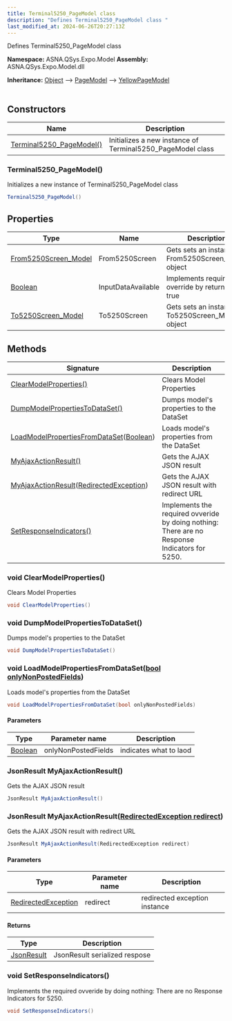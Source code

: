 ```yaml
---
title: Terminal5250_PageModel class
description: "Defines Terminal5250_PageModel class "
last_modified_at: 2024-06-26T20:27:13Z
---
```


Defines Terminal5250_PageModel class

**Namespace:** ASNA.QSys.Expo.Model
**Assembly:** ASNA.QSys.Expo.Model.dll

**Inheritance:** [Object](https://docs.microsoft.com/en-us/dotnet/api/system.object) --> [PageModel](https://learn.microsoft.com/en-us/dotnet/api/microsoft.aspnetcore.mvc.razorpages.pagemodel?view=aspnetcore-8.0) --> [YellowPageModel](/reference/expo/qsys-expo-model/yellow-page-model.html)
<br>
<br>

## Constructors

| Name | Description |
| --- | --- |
| [Terminal5250_PageModel()](#terminal5250-pagemodel) | Initializes a new instance of Terminal5250_PageModel class

### Terminal5250_PageModel()

Initializes a new instance of Terminal5250_PageModel class

```cs
Terminal5250_PageModel()
```

## Properties

| Type | Name | Description
| --- | --- | --- 
| [From5250Screen_Model](/reference/expo/qsys-expo-model/from5250-screen-model.html) | From5250Screen | Gets sets an instance to From5250Screen_Model object |
| [Boolean](https://docs.microsoft.com/en-us/dotnet/api/system.boolean) | InputDataAvailable | Implements required override by returning true |
| [To5250Screen_Model](/reference/expo/qsys-expo-model/to5250-screen-model.html) | To5250Screen | Gets sets an instance to To5250Screen_Model object |

## Methods

| Signature | Description |
| --- | --- |
| [ClearModelProperties()](#void-clearmodelproperties) | Clears Model Properties
| [DumpModelPropertiesToDataSet()](#void-dumpmodelpropertiestodataset) | Dumps model's properties to the DataSet
| [LoadModelPropertiesFromDataSet](#void-loadmodelpropertiesfromdatasetbool-onlynonpostedfields)([Boolean](https://docs.microsoft.com/en-us/dotnet/api/system.boolean)) | Loads model's properties from the DataSet
| [MyAjaxActionResult()](#jsonresult-myajaxactionresult) | Gets the AJAX JSON result
| [MyAjaxActionResult](#jsonresult-myajaxactionresultredirectedexception-redirect)([RedirectedException](/reference/expo/qsys-expo-model/redirected-exception.html)) | Gets the AJAX JSON result with redirect URL
| [SetResponseIndicators()](#void-setresponseindicators) | Implements the required ovveride by doing nothing: There are no Response Indicators for 5250.

### void ClearModelProperties()

Clears Model Properties

```cs
void ClearModelProperties()
```

### void DumpModelPropertiesToDataSet()

Dumps model's properties to the DataSet

```cs
void DumpModelPropertiesToDataSet()
```

### void LoadModelPropertiesFromDataSet([bool onlyNonPostedFields](https://docs.microsoft.com/en-us/dotnet/api/system.boolean))

Loads model's properties from the DataSet

```cs
void LoadModelPropertiesFromDataSet(bool onlyNonPostedFields)
```

#### Parameters

| Type | Parameter name | Description
| --- | --- | ---
| [Boolean](https://docs.microsoft.com/en-us/dotnet/api/system.boolean) | onlyNonPostedFields | indicates what to laod

### JsonResult MyAjaxActionResult()

Gets the AJAX JSON result

```cs
JsonResult MyAjaxActionResult()
```

### JsonResult MyAjaxActionResult([RedirectedException redirect](/reference/expo/qsys-expo-model/redirected-exception.html))

Gets the AJAX JSON result with redirect URL

```cs
JsonResult MyAjaxActionResult(RedirectedException redirect)
```

#### Parameters

| Type | Parameter name | Description
| --- | --- | ---
| [RedirectedException](/reference/expo/qsys-expo-model/redirected-exception.html) | redirect | redirected exception instance

#### Returns

| Type | Description
| --- | ---
| [JsonResult](https://learn.microsoft.com/en-us/dotnet/api/microsoft.aspnetcore.mvc.jsonresult?view=aspnetcore-8.0) | JsonResult serialized respose

### void SetResponseIndicators()

Implements the required ovveride by doing nothing: There are no Response Indicators for 5250.

```cs
void SetResponseIndicators()
```
